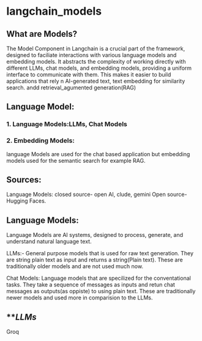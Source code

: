 # langchain_models
## What are Models?
The Model Component in Langchain is a crucial part of the framework, designed to faciliate interactions with various language models and embedding models.
It abstracts the complexity of working directly with different LLMs, chat models, and embedding models, providing a uniform interface to communicate with them. This makes it easier to build applications that rely n AI-generated text, text embedding for similarity search. andd retrieval_agumented generation(RAG)

## Language Model:
### 1. Language Models:LLMs, Chat Models
### 2. Embedding Models:
language Models are used for the chat based application but embedding models used for the semantic search for example RAG.
## Sources:
Language Models: 
closed source- open AI, clude, gemini
Open source- Hugging Faces.

## Language Models:
Language Models are AI systems, designed to process, generate, and understand natural language text.

LLMs:- General purpose models that is used for raw text generation. They are string plain text as input and returns a string(Plain text). These are traditionally older models and are not used much now.

Chat Models:
Language models that are specilized for the conventational tasks. They take a sequence of messages as inputs and retun chat messages as outputs(as oppiste) to using plain text. These are traditionally newer models and used more in comparision to the LLMs.
## ***************************LLMs*************************
Groq